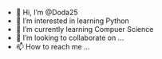 - 👋 Hi, I’m @Doda25
- 👀 I’m interested in learning Python
- 🌱 I’m currently learning Compuer Science
- 💞️ I’m looking to collaborate on ...
- 📫 How to reach me ...

<!---
Doda25/Doda25 is a ✨ special ✨ repository because its `README.md` (this file) appears on your GitHub profile.
You can click the Preview link to take a look at your changes.
--->
